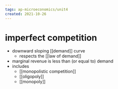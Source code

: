 ```yaml
---
tags: ap-microeconomics/unit4 
created: 2021-10-26
---
```


# imperfect competition

- downward sloping [[demand]] curve
	- respects the [[law of demand]]
- marginal revenue is less than (or equal to) demand
- includes
	- [[monopolistic competition]]
	- [[oligopoly]]
	- [[monopoly]] 
